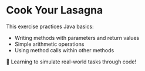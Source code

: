 # Cook Your Lasagna

This exercise practices Java basics:
- Writing methods with parameters and return values
- Simple arithmetic operations
- Using method calls within other methods

🍝 Learning to simulate real-world tasks through code!
